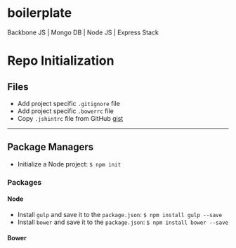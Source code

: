 # boilerplate
Backbone JS | Mongo DB | Node JS | Express Stack

# Repo Initialization

## Files
- Add project specific `.gitignore` file
- Add project specific `.bowerrc` file
- Copy `.jshintrc` file from GitHub [gist](https://gist.github.com/psullivan6/e7d9f6611bd163e52951)

---

## Package Managers
- Initialize a Node project: `$ npm init`

### Packages

#### Node
- Install `gulp` and save it to the `package.json`: `$ npm install gulp --save`
- Install `bower` and save it to the `package.json`: `$ npm install bower --save`

#### Bower